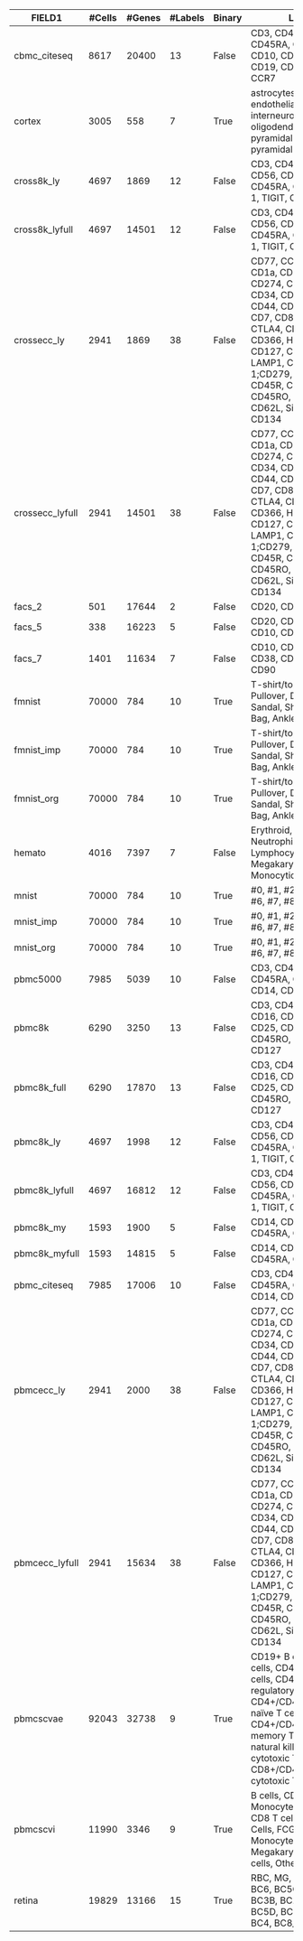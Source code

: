 |FIELD1         |#Cells|#Genes|#Labels|Binary|Labels                                                                                                                                                                                                                                                       |
|---------------|------|------|-------|------|-------------------------------------------------------------------------------------------------------------------------------------------------------------------------------------------------------------------------------------------------------------|
|cbmc_citeseq   |8617  |20400 |13     |False |CD3, CD4, CD8, CD45RA, CD56, CD16, CD10, CD11c, CD14, CD19, CD34, CCR5, CCR7                                                                                                                                                                                 |
|cortex         |3005  |558   |7      |True  |astrocytes_ependymal, endothelial-mural, interneurons, microglia, oligodendrocytes, pyramidal CA1, pyramidal SS                                                                                                                                              |
|cross8k_ly     |4697  |1869  |12     |False |CD3, CD4, CD8, CD16, CD56, CD19, CD25, CD45RA, CD45RO, PD-1, TIGIT, CD127                                                                                                                                                                                    |
|cross8k_lyfull |4697  |14501 |12     |False |CD3, CD4, CD8, CD16, CD56, CD19, CD25, CD45RA, CD45RO, PD-1, TIGIT, CD127                                                                                                                                                                                    |
|crossecc_ly    |2941  |1869  |38     |False |CD77, CCR7, CD19, CD1a, CD2, CD27, CD274, CD28, CD31, CD34, CD3, CD4, CD44, CD5, CD69, CD7, CD8, CD66b, CTLA4, CD26, CD16, CD366, HLA-A, MHCII, CD127, CD11b, CD11c, LAMP1, CD56, PD-1;CD279, PD1;CD279, CD45R, CD45RA, CD45RO, CD138, CD62L, Siglec-8, CD134|
|crossecc_lyfull|2941  |14501 |38     |False |CD77, CCR7, CD19, CD1a, CD2, CD27, CD274, CD28, CD31, CD34, CD3, CD4, CD44, CD5, CD69, CD7, CD8, CD66b, CTLA4, CD26, CD16, CD366, HLA-A, MHCII, CD127, CD11b, CD11c, LAMP1, CD56, PD-1;CD279, PD1;CD279, CD45R, CD45RA, CD45RO, CD138, CD62L, Siglec-8, CD134|
|facs_2         |501   |17644 |2      |False |CD20, CD45                                                                                                                                                                                                                                                   |
|facs_5         |338   |16223 |5      |False |CD20, CD45, CD34, CD10, CD19                                                                                                                                                                                                                                 |
|facs_7         |1401  |11634 |7      |False |CD10, CD135, CD34, CD38, CD45RA, CD49F, CD90                                                                                                                                                                                                                 |
|fmnist         |70000 |784   |10     |True  |T-shirt/top, Trouser, Pullover, Dress, Coat, Sandal, Shirt, Sneaker, Bag, Ankle boot                                                                                                                                                                         |
|fmnist_imp     |70000 |784   |10     |True  |T-shirt/top, Trouser, Pullover, Dress, Coat, Sandal, Shirt, Sneaker, Bag, Ankle boot                                                                                                                                                                         |
|fmnist_org     |70000 |784   |10     |True  |T-shirt/top, Trouser, Pullover, Dress, Coat, Sandal, Shirt, Sneaker, Bag, Ankle boot                                                                                                                                                                         |
|hemato         |4016  |7397  |7      |False |Erythroid, Granulocytic Neutrophil, Lymphocytic, Dendritic, Megakaryocytic, Monocytic, Basophilic                                                                                                                                                            |
|mnist          |70000 |784   |10     |True  |#0, #1, #2, #3, #4, #5, #6, #7, #8, #9                                                                                                                                                                                                                       |
|mnist_imp      |70000 |784   |10     |True  |#0, #1, #2, #3, #4, #5, #6, #7, #8, #9                                                                                                                                                                                                                       |
|mnist_org      |70000 |784   |10     |True  |#0, #1, #2, #3, #4, #5, #6, #7, #8, #9                                                                                                                                                                                                                       |
|pbmc5000       |7985  |5039  |10     |False |CD3, CD4, CD8, CD2, CD45RA, CD57, CD16, CD14, CD11c, CD19                                                                                                                                                                                                    |
|pbmc8k         |6290  |3250  |13     |False |CD3, CD4, CD8, CD14, CD16, CD56, CD19, CD25, CD45RA, CD45RO, PD-1, TIGIT, CD127                                                                                                                                                                              |
|pbmc8k_full    |6290  |17870 |13     |False |CD3, CD4, CD8, CD14, CD16, CD56, CD19, CD25, CD45RA, CD45RO, PD-1, TIGIT, CD127                                                                                                                                                                              |
|pbmc8k_ly      |4697  |1998  |12     |False |CD3, CD4, CD8, CD16, CD56, CD19, CD25, CD45RA, CD45RO, PD-1, TIGIT, CD127                                                                                                                                                                                    |
|pbmc8k_lyfull  |4697  |16812 |12     |False |CD3, CD4, CD8, CD16, CD56, CD19, CD25, CD45RA, CD45RO, PD-1, TIGIT, CD127                                                                                                                                                                                    |
|pbmc8k_my      |1593  |1900  |5      |False |CD14, CD16, CD56, CD45RA, CD45RO                                                                                                                                                                                                                             |
|pbmc8k_myfull  |1593  |14815 |5      |False |CD14, CD16, CD56, CD45RA, CD45RO                                                                                                                                                                                                                             |
|pbmc_citeseq   |7985  |17006 |10     |False |CD3, CD4, CD8, CD2, CD45RA, CD57, CD16, CD14, CD11c, CD19                                                                                                                                                                                                    |
|pbmcecc_ly     |2941  |2000  |38     |False |CD77, CCR7, CD19, CD1a, CD2, CD27, CD274, CD28, CD31, CD34, CD3, CD4, CD44, CD5, CD69, CD7, CD8, CD66b, CTLA4, CD26, CD16, CD366, HLA-A, MHCII, CD127, CD11b, CD11c, LAMP1, CD56, PD-1;CD279, PD1;CD279, CD45R, CD45RA, CD45RO, CD138, CD62L, Siglec-8, CD134|
|pbmcecc_lyfull |2941  |15634 |38     |False |CD77, CCR7, CD19, CD1a, CD2, CD27, CD274, CD28, CD31, CD34, CD3, CD4, CD44, CD5, CD69, CD7, CD8, CD66b, CTLA4, CD26, CD16, CD366, HLA-A, MHCII, CD127, CD11b, CD11c, LAMP1, CD56, PD-1;CD279, PD1;CD279, CD45R, CD45RA, CD45RO, CD138, CD62L, Siglec-8, CD134|
|pbmcscvae      |92043 |32738 |9      |True  |CD19+ B cells, CD34+ cells, CD4+ helper T cells, CD4+/CD25+ regulatory T cells, CD4+/CD45RA+/CD25- naïve T cells, CD4+/CD45RO+ memory T cells, CD56+ natural killer cells, CD8+ cytotoxic T cells, CD8+/CD45RA+ naïve cytotoxic T cells                      |
|pbmcscvi       |11990 |3346  |9      |True  |B cells, CD14+ Monocytes, CD4 T cells, CD8 T cells, Dendritic Cells, FCGR3A+ Monocytes, Megakaryocytes, NK cells, Other                                                                                                                                      |
|retina         |19829 |13166 |15     |True  |RBC, MG, BC5A, BC7, BC6, BC5C, BC1A, BC3B, BC1B, BC2, BC5D, BC3A, BC5B, BC4, BC8_9                                                                                                                                                                           |
